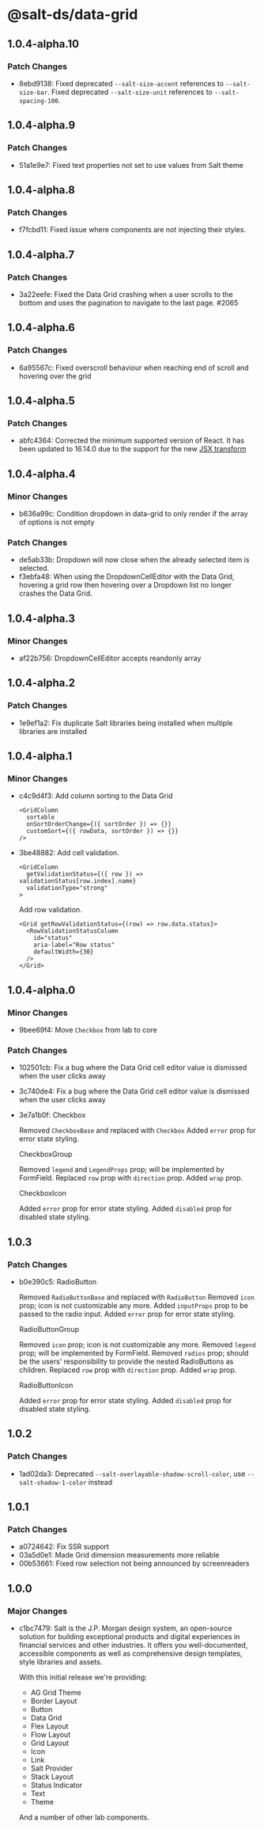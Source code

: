 # @salt-ds/data-grid

## 1.0.4-alpha.10

### Patch Changes

- 8ebd9138: Fixed deprecated `--salt-size-accent` references to `--salt-size-bar`. Fixed deprecated `--salt-size-unit` references to `--salt-spacing-100`.

## 1.0.4-alpha.9

### Patch Changes

- 51a1e9e7: Fixed text properties not set to use values from Salt theme

## 1.0.4-alpha.8

### Patch Changes

- f7fcbd11: Fixed issue where components are not injecting their styles.

## 1.0.4-alpha.7

### Patch Changes

- 3a22eefe: Fixed the Data Grid crashing when a user scrolls to the bottom and uses the pagination to navigate to the last page. #2065

## 1.0.4-alpha.6

### Patch Changes

- 6a95567c: Fixed overscroll behaviour when reaching end of scroll and hovering over the grid

## 1.0.4-alpha.5

### Patch Changes

- abfc4364: Corrected the minimum supported version of React. It has been updated to 16.14.0 due to the support for the new [JSX transform](https://legacy.reactjs.org/blog/2020/09/22/introducing-the-new-jsx-transform.html)

## 1.0.4-alpha.4

### Minor Changes

- b636a99c: Condition dropdown in data-grid to only render if the array of options is not empty

### Patch Changes

- de5ab33b: Dropdown will now close when the already selected item is selected.
- f3ebfa48: When using the DropdownCellEditor with the Data Grid, hovering a grid row then hovering over a Dropdown list no longer crashes the Data Grid.

## 1.0.4-alpha.3

### Minor Changes

- af22b756: DropdownCellEditor accepts reandonly array

## 1.0.4-alpha.2

### Patch Changes

- 1e9ef1a2: Fix duplicate Salt libraries being installed when multiple libraries are installed

## 1.0.4-alpha.1

### Minor Changes

- c4c9d4f3: Add column sorting to the Data Grid

  ```tsx
  <GridColumn
    sortable
    onSortOrderChange={({ sortOrder }) => {}}
    customSort={({ rowData, sortOrder }) => {}}
  />
  ```

- 3be48882: Add cell validation.

  ```tsx
  <GridColumn
    getValidationStatus={({ row }) => validationStatus[row.index].name}
    validationType="strong"
  >
  ```

  Add row validation.

  ```tsx
  <Grid getRowValidationStatus={(row) => row.data.status}>
    <RowValidationStatusColumn
      id="status"
      aria-label="Row status"
      defaultWidth={30}
    />
  </Grid>
  ```

## 1.0.4-alpha.0

### Minor Changes

- 9bee69f4: Move `Checkbox` from lab to core

### Patch Changes

- 102501cb: Fix a bug where the Data Grid cell editor value is dismissed when the user clicks away
- 3c740de4: Fix a bug where the Data Grid cell editor value is dismissed when the user clicks away
- 3e7a1b0f: Checkbox

  Removed `CheckboxBase` and replaced with `Checkbox`
  Added `error` prop for error state styling.

  CheckboxGroup

  Removed `legend` and `LegendProps` prop; will be implemented by FormField.
  Replaced `row` prop with `direction` prop.
  Added `wrap` prop.

  CheckboxIcon

  Added `error` prop for error state styling.
  Added `disabled` prop for disabled state styling.

## 1.0.3

### Patch Changes

- b0e390c5: RadioButton

  Removed `RadioButtonBase` and replaced with `RadioButton`
  Removed `icon` prop; icon is not customizable any more.
  Added `inputProps` prop to be passed to the radio input.
  Added `error` prop for error state styling.

  RadioButtonGroup

  Removed `icon` prop; icon is not customizable any more.
  Removed `legend` prop; will be implemented by FormField.
  Removed `radios` prop; should be the users' responsibility to provide the nested RadioButtons as children.
  Replaced `row` prop with `direction` prop.
  Added `wrap` prop.

  RadioButtonIcon

  Added `error` prop for error state styling.
  Added `disabled` prop for disabled state styling.

## 1.0.2

### Patch Changes

- 1ad02da3: Deprecated `--salt-overlayable-shadow-scroll-color`, use `--salt-shadow-1-color` instead

## 1.0.1

### Patch Changes

- a0724642: Fix SSR support
- 03a5d0e1: Made Grid dimension measurements more reliable
- 00b53661: Fixed row selection not being announced by screenreaders

## 1.0.0

### Major Changes

- c1bc7479: Salt is the J.P. Morgan design system, an open-source solution for building exceptional products and digital experiences in financial services and other industries. It offers you well-documented, accessible components as well as comprehensive design templates, style libraries and assets.

  With this initial release we're providing:

  - AG Grid Theme
  - Border Layout
  - Button
  - Data Grid
  - Flex Layout
  - Flow Layout
  - Grid Layout
  - Icon
  - Link
  - Salt Provider
  - Stack Layout
  - Status Indicator
  - Text
  - Theme

  And a number of other lab components.
